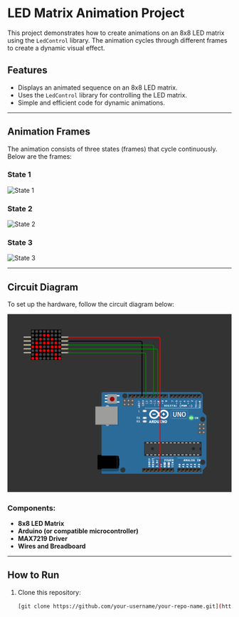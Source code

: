 # LED Matrix Animation Project

This project demonstrates how to create animations on an 8x8 LED matrix using the `LedControl` library. The animation cycles through different frames to create a dynamic visual effect.

## Features
- Displays an animated sequence on an 8x8 LED matrix.
- Uses the `LedControl` library for controlling the LED matrix.
- Simple and efficient code for dynamic animations.

---

## Animation Frames

The animation consists of three states (frames) that cycle continuously. Below are the frames:

### State 1
![State 1](assets/state1.png)

### State 2
![State 2](assets/state2.png)

### State 3
![State 3](assets/state3.png)

---

## Circuit Diagram

To set up the hardware, follow the circuit diagram below:

![Circuit Diagram](assets/circuit.png)

### Components:
- **8x8 LED Matrix**
- **Arduino (or compatible microcontroller)**
- **MAX7219 Driver**
- **Wires and Breadboard**

---

## How to Run

1. Clone this repository:
   ```bash
   [git clone https://github.com/your-username/your-repo-name.git](https://github.com/MarioRMReis/Arduino_occtupusAnimation)
